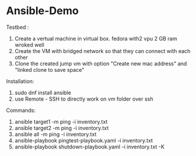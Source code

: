 # Ansible-Demo

Testbed :
1. Create a vertual machine in virtual box. fedora with2 vpu 2 GB ram wroked well
2. Create the VM with bridged network so that they can connect with each other
3. Clone the created jump vm with option "Create new mac address" and "linked clone to save space"


Installation:
1. sudo dnf install ansible
2. use Remote - SSH to directly work on vm folder over ssh

Commands:
1. ansible target1 -m ping -i inventory.txt
2. ansible target2 -m ping -i inventory.txt
3. ansible all -m ping -i inventory.txt
4. ansible-playbook pingtest-playbook.yaml -i inventory.txt
5. ansible-playbook shutdown-playbook.yaml -i inventory.txt -K